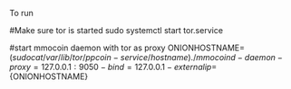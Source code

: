 To run

#Make sure tor is started
sudo systemctl start tor.service

#start mmocoin daemon with tor as proxy
ONIONHOSTNAME=$(sudo cat /var/lib/tor/ppcoin-service/hostname)
./mmocoind -daemon -proxy=127.0.0.1:9050 -bind=127.0.0.1 -externalip=${ONIONHOSTNAME}
